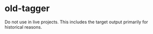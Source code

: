 # old-tagger

Do not use in live projects.  This includes the target output primarily for historical reasons.
